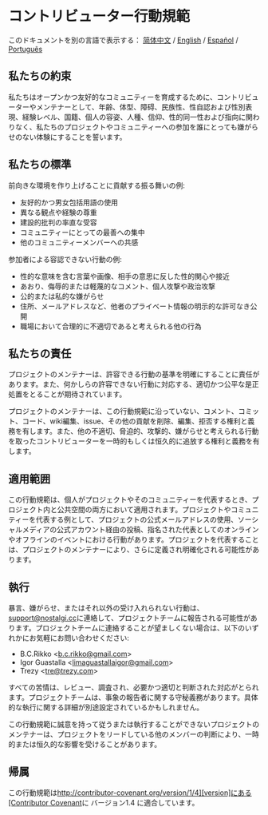 # コントリビューター行動規範

このドキュメントを別の言語で表示する：
[简体中文](.github/CONTRIBUTING-zh-CN.md) / [English](CONTRIBUTING.md) / [Español](.github/CONTRIBUTING-es.md) / [Português](.github/CONTRIBUTING-pt-BR.md)

## 私たちの約束

私たちはオープンかつ友好的なコミュニティーを育成するために、コントリビューターやメンテナーとして、年齢、体型、障碍、民族性、性自認および性別表現、経験レベル、国籍、個人の容姿、人種、信仰、性的同一性および指向に関わりなく、私たちのプロジェクトやコミュニティーへの参加を誰にとっても嫌がらせのない体験にすることを誓います。

## 私たちの標準

前向きな環境を作り上げることに貢献する振る舞いの例:

* 友好的かつ男女包括用語の使用
* 異なる観点や経験の尊重
* 建設的批判の率直な受容
* コミュニティーにとっての最善への集中
* 他のコミュニティーメンバーへの共感

参加者による容認できない行動の例:

* 性的な意味を含む言葉や画像、相手の意思に反した性的関心や接近
* あおり、侮辱的または軽蔑的なコメント、個人攻撃や政治攻撃
* 公的または私的な嫌がらせ
* 住所、メールアドレスなど、他者のプライベート情報の明示的な許可なき公開
* 職場において合理的に不適切であると考えられる他の行為

## 私たちの責任

プロジェクトのメンテナーは、許容できる行動の基準を明確にすることに責任があります。また、何かしらの許容できない行動に対応する、適切かつ公平な是正処置をとることが期待されています。

プロジェクトのメンテナーは、この行動規範に沿っていない、コメント、コミット、コード、wiki編集、issue、その他の貢献を削除、編集、拒否する権利と義務を有します。また、他の不適切、脅迫的、攻撃的、嫌がらせと考えられる行動を取ったコントリビューターを一時的もしくは恒久的に追放する権利と義務を有します。

## 適用範囲

この行動規範は、個人がプロジェクトやそのコミュニティーを代表するとき、プロジェクト内と公共空間の両方において適用されます。プロジェクトやコミュニティーを代表する例として、プロジェクトの公式メールアドレスの使用、ソーシャルメディアの公式アカウント経由の投稿、指名された代表としてのオンラインやオフラインのイベントにおける行動があります。プロジェクトを代表することは、プロジェクトのメンテナーにより、さらに定義され明確化される可能性があります。

## 執行

暴言、嫌がらせ、またはそれ以外の受け入れられない行動は、[support@nostalgi.cc][support-email]に連絡して、プロジェクトチームに報告される可能性があります。プロジェクトチームに連絡することが望ましくない場合は、以下のいずれかにお気軽にお問い合わせください:

* B.C.Rikko <[b.c.rikko@gmail.com](mailto:b.c.rikko@gmail.com)>
* Igor Guastalla <[limaguastallaigor@gmail.com](mailto:limaguastallaigor@gmail.com)>
* Trezy <[tre@trezy.com](mailto:tre@trezy.com)>

すべての苦情は、レビュー、調査され、必要かつ適切と判断された対応がとられます。プロジェクトチームは、事象の報告者に関する守秘義務があります。具体的な執行に関する詳細が別途設定されているかもしれません。

この行動規範に誠意を持って従うまたは執行することができないプロジェクトのメンテナーは、プロジェクトをリードしている他のメンバーの判断により、一時的または恒久的な影響を受けることがあります。

## 帰属

この行動規範は[http://contributor-covenant.org/version/1/4][version]にある[Contributor Covenant][homepage]に バージョン1.4 に適合しています。

[homepage]: http://contributor-covenant.org
[support-email]: mailto:support@nostalgi.cc
[version]: http://contributor-covenant.org/version/1/4/
